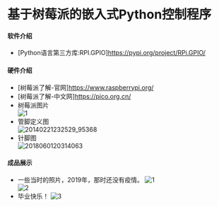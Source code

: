 # 基于树莓派的嵌入式Python控制程序

#### 软件介绍
- [Python语言第三方库:RPI.GPIO]https://pypi.org/project/RPi.GPIO/  

#### 硬件介绍
- [树莓派了解-官网]https://www.raspberrypi.org/
- [树莓派了解-中文网]https://pico.org.cn/
- 树莓派图片  
  ![1](https://user-images.githubusercontent.com/49359900/163515045-5018c9af-9a08-493d-85ab-49604b10f132.jpg)
- 管脚定义图     
![20140221232529_95368](https://user-images.githubusercontent.com/49359900/163514460-57cdfb28-bf7e-4db6-8bda-3214e578062c.png)
- 针脚图   
![2018060120314063](https://user-images.githubusercontent.com/49359900/163514571-7a02ddf8-0b9c-4fea-81b2-68bf52520bc8.png)

#### 成品展示
- 一些当时的照片，2019年，那时还没有疫情。
![1](https://user-images.githubusercontent.com/49359900/125483284-c0212f4f-5b64-411c-a6e6-86072d641bf2.jpg)  
![2](https://user-images.githubusercontent.com/49359900/125483309-19f94294-7cc1-468b-b428-4e226c4950f7.jpg)  
- 毕业快乐！
![3](https://user-images.githubusercontent.com/49359900/125483333-5648c5f0-a90a-4e55-874b-c2fba1e9b907.jpg)  
